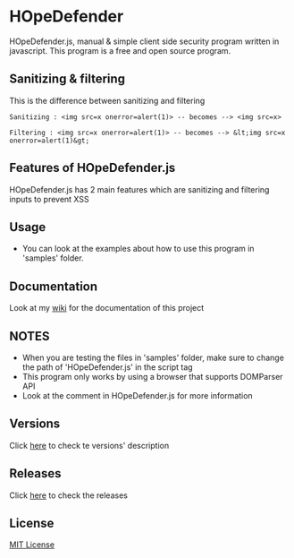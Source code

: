 # HOpeDefender

HOpeDefender.js, manual & simple client side security program written in javascript. This program is a free and open source program.

## Sanitizing & filtering

This is the difference between sanitizing and filtering

```text
Sanitizing : <img src=x onerror=alert(1)> -- becomes --> <img src=x>
```

```text
Filtering : <img src=x onerror=alert(1)> -- becomes --> &lt;img src=x onerror=alert(1)&gt;
```

## Features of HOpeDefender.js

   HOpeDefender.js has 2 main features which are sanitizing and filtering inputs to prevent XSS

## Usage

   * You can look at the examples about how to use this program in 'samples' folder.

## Documentation

   Look at my [wiki](https://github.com/haroldHH/HOpeDefender/wiki) for the documentation of this project

## NOTES

   * When you are testing the files in 'samples' folder, make sure to change the path of 'HOpeDefender.js' in the script tag
   * This program only works by using a browser that supports DOMParser API
   * Look at the comment in HOpeDefender.js for more information

## Versions

   Click [here](https://github.com/haroldHH/HOpeDefender/blob/master/VERSIONS.md) to check te versions' description

## Releases

   Click [here](https://github.com/haroldHH/HOpeDefender/releases) to check the releases

## License

   [MIT License](https://github.com/haroldHH/HOpeDefender/blob/master/LICENSE.txt)